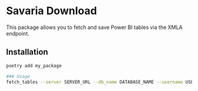 # Savaria Download

This package allows you to fetch and save Power BI tables via the XMLA endpoint.

## Installation

```bash
poetry add my_package

### Usage
fetch_tables --server SERVER_URL --db_name DATABASE_NAME --username USERNAME --password PASSWORD --tables Table1 Table2

